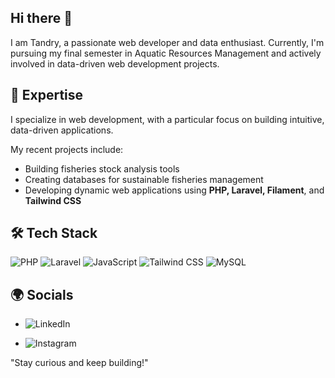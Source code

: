 ## Hi there 👋

I am Tandry, a passionate web developer and data enthusiast. Currently, I'm pursuing my final semester in Aquatic Resources Management and actively involved in data-driven web development projects. 

## 🌟 Expertise
I specialize in web development, with a particular focus on building intuitive, data-driven applications.

My recent projects include:
- Building fisheries stock analysis tools
- Creating databases for sustainable fisheries management
- Developing dynamic web applications using **PHP, Laravel, Filament**, and **Tailwind CSS**

## 🛠 Tech Stack
![PHP](https://img.shields.io/badge/PHP-777BB4?style=flat&logo=php&logoColor=white)
![Laravel](https://img.shields.io/badge/Laravel-FF2D20?style=flat&logo=laravel&logoColor=white)
![JavaScript](https://img.shields.io/badge/JavaScript-F7DF1E?style=flat&logo=javascript&logoColor=black)
![Tailwind CSS](https://img.shields.io/badge/Tailwind_CSS-38B2AC?style=flat&logo=tailwind-css&logoColor=white)
![MySQL](https://img.shields.io/badge/MySQL-4479A1?style=flat&logo=mysql&logoColor=white)

## 🌍 Socials
- ![LinkedIn](https://img.shields.io/badge/LinkedIn-0A66C2style=flat&logo=linkedin&logoColor=white)

- ![Instagram](https://img.shields.io/badge/Instagram-E4405F?style=flat&logo=instagram&logoColor=white)


"Stay curious and keep building!" 





